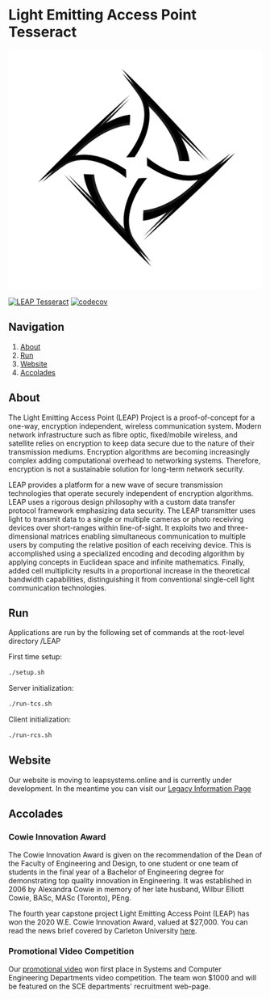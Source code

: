 # Light Emitting Access Point Tesseract

![img](/docs/img/LEAP_INS.png)

[![LEAP Tesseract](https://github.com/LEAP-Org/LEAP/workflows/Python%20application/badge.svg?branch=master)](https://github.com/cSDes1gn/LEAP/actions?query=workflow%3A%22Python+application%22)
[![codecov](https://codecov.io/gh/LEAP-Org/LEAP/branch/master/graph/badge.svg?token=MUX4PVSGNW)](https://codecov.io/gh/LEAP-Org/LEAP)


## Navigation
1. [About](#Absract)
2. [Run](#Run)
3. [Website](#Website)
4. [Accolades](#accolades)

## About
The Light Emitting Access Point (LEAP) Project is a proof-of-concept for a one-way, encryption independent, wireless communication system. Modern network infrastructure such as fibre optic, fixed/mobile wireless, and satellite relies on encryption to keep data secure due to the nature of their transmission mediums. Encryption algorithms are becoming increasingly complex adding computational overhead to networking systems. Therefore, encryption is not a sustainable solution for long-term network security.

LEAP provides a platform for a new wave of secure transmission technologies that operate securely independent of encryption algorithms. LEAP uses a rigorous design philosophy with a custom data transfer protocol framework emphasizing data security. The LEAP transmitter uses light to transmit data to a single or multiple cameras or photo receiving devices over short-ranges within line-of-sight. It exploits two and three-dimensional matrices enabling simultaneous communication to multiple users by computing the relative position of each receiving device. This is accomplished using a specialized encoding and decoding algorithm by applying concepts in Euclidean space and infinite mathematics. Finally, added cell multiplicity results in a proportional increase in the theoretical bandwidth capabilities, distinguishing it from conventional single-cell light communication technologies.

## Run
Applications are run by the following set of commands at the root-level directory /LEAP

First time setup:
```bash
./setup.sh
```
Server initialization:
```bash
./run-tcs.sh
```
Client initialization:
```bash
./run-rcs.sh
```

## Website

Our website is moving to leapsystems.online and is currently under development. In the meantime you can visit our [Legacy Information Page](https://stevenzhou2.github.io/TheLeapProject/)

## Accolades

### Cowie Innovation Award

The Cowie Innovation Award is given on the recommendation of the Dean of the Faculty of Engineering and Design, to one student or one team of students in the final year of a Bachelor of Engineering degree for demonstrating top quality innovation in Engineering. It was established in 2006 by Alexandra Cowie in memory of her late husband, Wilbur Elliott Cowie, BASc, MASc (Toronto), PEng.

The fourth year capstone project Light Emitting Access Point (LEAP) has won the 2020 W.E. Cowie Innovation Award, valued at $27,000. You can read the news brief covered by Carleton University [here](https://carleton.ca/sce/2020/systems-capstone-project-won-the-w-e-cowie-innovation-award/).

### Promotional Video Competition
Our [promotional video](https://www.youtube.com/watch?v=aiTprGXODSQ) won first place in Systems and Computer Engineering Departments video competition. The team won $1000 and will be featured on the SCE departments' recruitment web-page.